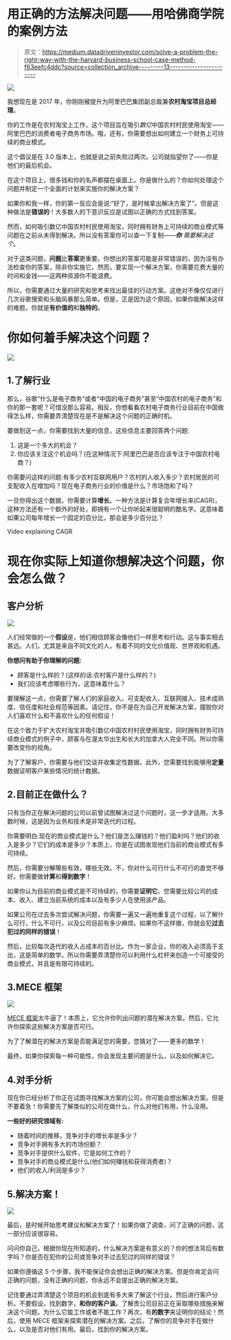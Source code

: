 # 用正确的方法解决问题——用哈佛商学院的案例方法

> 原文：<https://medium.datadriveninvestor.com/solve-a-problem-the-right-way-with-the-harvard-business-school-case-method-f63eefc4ddc?source=collection_archive---------13----------------------->

![](img/2de2cc33f7e287fbd0dc168e31a00c33.png)

我想现在是 2017 年，你刚刚被提升为阿里巴巴集团副总裁兼**农村淘宝项目总经理**。

你的工作是在农村淘宝上工作，这个项目旨在吸引*数亿*中国农村村民使用淘宝——阿里巴巴的消费者电子商务市场。哦，还有，你需要想出如何建立一个财务上可持续的商业模式。

这个倡议是在 3.0 版本上，也就是说之前失败过两次。公司就指望你了——你是他们的最后机会。

在这个项目上，很多钱和你的名声都摆在桌面上。你是做什么的？你如何处理这个问题并制定一个全面的计划来实施你的解决方案？

如果你和我一样，你的第一反应会是说:“好了，是时候拿出解决方案了”。但是这种做法是**错误的**！大多数人的下意识反应是试图以正确的方式找到答案。

然而，如何吸引数亿中国农村村民使用淘宝，同时拥有财务上可持续的商业模式等问题在之前从未得到解决。所以没有答案你可以查一下复制——***你*** *需要解决这个*。

对于这类问题，**问题**比**答案**更重要。你想出的答案可能是非常错误的，因为没有办法检查你的答案，除非你实施它。然而，要实现一个解决方案，你需要花费大量的时间和金钱——这两种资源你不能浪费。

所以，你需要通过大量的研究和思考来找出最佳的行动方案。这绝对不像仅仅进行几次谷歌搜索和头脑风暴那么简单。但是，正是因为这个原因，如果你能解决这样的难题，你就是**有价值的**和**独特的**。

# 你如何着手解决这个问题？

![](img/7c562f50de29dad0ecc7241fe8e3e809.png)

## 1.了解行业

那么，谷歌“什么是电子商务”或者“中国的电子商务”甚至“中国农村的电子商务”和你的那一套呢？可惜没那么容易。相反，你想看看农村电子商务行业目前在中国做得怎么样，你需要弄清楚现在是不是解决这个问题的正确时机。

要做到这一点，你需要找到大量的信息，这些信息主要回答两个问题:

1.  这是一个多大的机会？
2.  你应该关注这个机会吗？(在这种情况下:阿里巴巴是否应该专注于中国农村电商？)

你需要问这样的问题:有多少农村互联网用户？农村的人收入多少？农村居民的可支配收入在增加吗？现在电子商务行业的价值是什么？市场饱和了吗？

一旦你得出这个数据，你需要计算**增长**。一种方法是计算复合年增长率(CAGR)，这种方法还有一个额外的好处，即拥有一个让你听起来很聪明的酷名字。这意味着如果公司每年增长一个固定的百分比，那会是多少百分比？

Video explaining CAGR

# 现在你实际上知道你想解决这个问题，你会怎么做？

## 客户分析

![](img/33b2fda04df3dd50443f989a40c7fb02.png)

人们经常做的一个**假设**是，他们相信顾客会像他们一样思考和行动。这与事实相去甚远。人们，尤其是来自不同文化的人，有着不同的文化价值观、世界观和机遇。

**你想问有助于你理解的问题:**

*   顾客是什么样的？(这样的话:农村客户是什么样的？)
*   我们应该考虑哪些行为，这意味着什么？

要理解这一点，你需要了解人们的家庭收入、可支配收入、互联网接入、技术成熟度、信任度和社会规范等因素。请记住，你不是在为自己开发解决方案，摆脱你对人们喜欢什么和不喜欢什么的任何假设！

在这个致力于扩大农村淘宝并吸引数亿中国农村村民使用淘宝，同时拥有财务可持续商业模式的例子中，顾客与在渥太华出生和长大的加拿大人完全不同。所以你需要改变你的视角。

为了了解客户，你需要与他们交谈并收集定性数据。此外，您需要找到能够用**定量**数据证明客户某些情况的统计数据。

## 2.目前正在做什么？

只有当你正在解决问题的公司以前曾试图解决过这个问题时，这一步才适用。大多数时候，这是因为业务和技术是非常迭代的过程。

你需要明白:现在的商业模式是什么？他们是怎么赚钱的？他们盈利吗？他们的收入是多少？它们的成本是多少？本质上，你是在试图发现他们当前的商业模式有多可持续。

然后，你需要分解哪些有效，哪些无效。不，你对什么可行什么不可行的直觉不够好。你需要做**计算**和**得到数字**！

如果你认为目前的商业模式是不可持续的，你需要**证明它**。您需要比较公司的成本、收入、建立当前系统的成本以及有多少人在使用该产品。

如果公司在过去多次尝试解决问题，你需要一遍又一遍地重复这个过程，以了解什么可行，什么不可行，以及公司目前有多少麻烦。如果你不这样做，你就会犯**过去犯过的同样的错误**！

然后，比较每次迭代的收入占成本的百分比。作为一家企业，你的收入必须高于支出，这是简单的数学。所以你需要弄清楚你可以利用什么杠杆来创造一个可接受的商业模式，并且是有限可持续的。

## 3.MECE 框架

![](img/7e44a8d08a2c9447ae8526aff047765b.png)

[MECE 框架](https://www.mbacrystalball.com/blog/strategy/mece-framework/)太牛逼了！本质上，它允许你列出问题的潜在解决方案。然后，它允许你探索这些解决方案是否可行。

为了了解潜在的解决方案是否能满足您的需要，您猜对了——更多的数学！

最终，如果你探索每一种可能性，你会发现主要问题是什么，以及如何解决它。

## 4.对手分析

现在你已经分析了你正在试图寻找解决方案的公司，你可能会想出解决方案。但是不要着急！你需要先了解类似的公司在做什么，什么对他们有用，什么没用。

**一些好的研究领域有:**

*   随着时间的推移，竞争对手的增长率是多少？
*   竞争对手拥有多大的市场份额？
*   竞争对手提供什么软件，它是如何工作的？
*   竞争对手的商业模式是什么(他们如何赚钱和获得消费者)？
*   他们的收入/利润是多少？

## 5.解决方案！

![](img/447c19c3c54906909f630c4c053f669b.png)

最后，是时候开始思考建议和解决方案了！如果你做了调查，问了正确的问题，这一部分应该很容易。

问问你自己，根据你现在所知道的，什么解决方案是有意义的？你的想法背后有数字吗？你是否在犯你的公司或竞争对手过去犯过的同样的错误？

如果你遵循这 5 个步骤，我不能保证你会想出正确的解决方案。但是你肯定会问正确的问题，没有正确的问题，你永远不会提出正确的解决方案。

记住要通过弄清楚这个项目的机会到底有多大来了解这个行业。然后进行客户分析。不要假设，找到数字，**和你的客户谈**。了解贵公司目前正在采取哪些措施来解决这个问题。为什么它能工作或者不能工作？再次，有**的数字**来证明你的结论！然后，使用 MECE 框架来探索潜在的解决方案。之后，了解你的竞争对手在做什么，以及是否对他们有用。最后，找到你的解决方案。